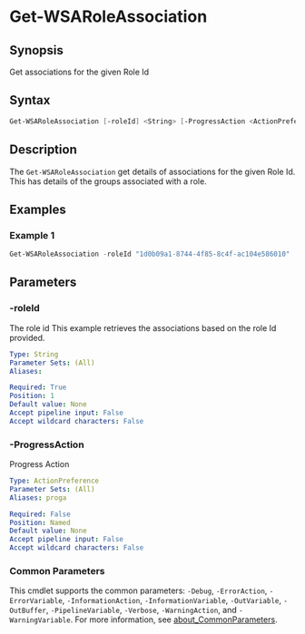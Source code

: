 # Get-WSARoleAssociation

## Synopsis

Get associations for the given Role Id

## Syntax

```powershell
Get-WSARoleAssociation [-roleId] <String> [-ProgressAction <ActionPreference>] [<CommonParameters>]
```

## Description

The `Get-WSARoleAssociation` get details of associations for the given Role Id.
This has details of the groups associated with a role.

## Examples

### Example 1

```powershell
Get-WSARoleAssociation -roleId "1d0b09a1-8744-4f85-8c4f-ac104e586010"
```

## Parameters

### -roleId

The role id
This example retrieves the associations based on the role Id provided.

```yaml
Type: String
Parameter Sets: (All)
Aliases:

Required: True
Position: 1
Default value: None
Accept pipeline input: False
Accept wildcard characters: False
```

### -ProgressAction

Progress Action

```yaml
Type: ActionPreference
Parameter Sets: (All)
Aliases: proga

Required: False
Position: Named
Default value: None
Accept pipeline input: False
Accept wildcard characters: False
```

### Common Parameters

This cmdlet supports the common parameters: `-Debug`, `-ErrorAction`, `-ErrorVariable`, `-InformationAction`, `-InformationVariable`, `-OutVariable`, `-OutBuffer`, `-PipelineVariable`, `-Verbose`, `-WarningAction`, and `-WarningVariable`. For more information, see [about_CommonParameters](http://go.microsoft.com/fwlink/?LinkID=113216).
